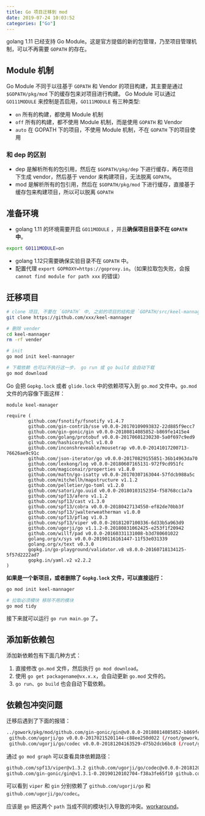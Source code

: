 ```yaml
---
title: Go 项目迁移到 mod
date: 2019-07-24 10:03:52
categories: ["Go"]
---
```


golang 1.11 已经支持 Go Module。这是官方提倡的新的包管理，乃至项目管理机制，可以不再需要 `GOPATH` 的存在。

<!--more-->

## Module 机制

Go Module 不同于以往基于 `GOPATH` 和 Vendor 的项目构建，其主要是通过 `$GOPATH/pkg/mod` 下的缓存包来对项目进行构建。 Go Module 可以通过 `GO111MODULE`
来控制是否启用，`GO111MODULE` 有三种类型:

- `on` 所有的构建，都使用 Module 机制
- `off` 所有的构建，都不使用 Module 机制，而是使用 `GOPATH` 和 Vendor
- `auto` 在 GOPATH 下的项目，不使用 Module 机制，不在 `GOPATH` 下的项目使用

### 和 dep 的区别

- dep 是解析所有的包引用，然后在 `$GOPATH/pkg/dep` 下进行缓存，再在项目下生成 vendor，然后基于 vendor 来构建项目，无法脱离 `GOPATH`。
- mod 是解析所有的包引用，然后在 `$GOPATH/pkg/mod` 下进行缓存，直接基于缓存包来构建项目，所以可以脱离 `GOPATH`

## 准备环境

- golang 1.11 的环境需要开启 `GO11MODULE` ，并且**确保项目目录不在 `GOPATH` 中**。

```sh
export GO111MODULE=on
```

- golang 1.12只需要确保实验目录不在 `GOPATH` 中。
- 配置代理 `export GOPROXY=https://goproxy.io`。（如果拉取包失败，会报  `cannot find module for path xxx` 的错误）

## 迁移项目

```sh
# clone 项目, 不要在 `GOPATH` 中, 之前的项目的结构是 `GOPATH/src/keel-mannager`
git clone https://github.com/xxx/keel-mannager

# 删除 vender
cd keel-mannager
rm -rf vender

# init
go mod init keel-mannager

# 下载依赖 也可以不执行这一步， go run 或 go build 会自动下载
go mod download
```

Go 会把 `Gopkg.lock` 或者 `glide.lock` 中的依赖项写入到 `go.mod` 文件中。`go.mod` 文件的内容像下面这样：

```
module keel-manager

require (
        github.com/fsnotify/fsnotify v1.4.7
        github.com/gin-contrib/sse v0.0.0-20170109093832-22d885f9ecc7
        github.com/gin-gonic/gin v0.0.0-20180814085852-b869fe1415e4
        github.com/golang/protobuf v0.0.0-20170601230230-5a0f697c9ed9
        github.com/hashicorp/hcl v1.0.0
        github.com/inconshreveable/mousetrap v0.0.0-20141017200713-76626ae9c91c
        github.com/json-iterator/go v0.0.0-20170829155851-36b14963da70
        github.com/lexkong/log v0.0.0-20180607165131-972f9cd951fc
        github.com/magiconair/properties v1.8.0
        github.com/mattn/go-isatty v0.0.0-20170307163044-57fdcb988a5c
        github.com/mitchellh/mapstructure v1.1.2
        github.com/pelletier/go-toml v1.2.0
        github.com/satori/go.uuid v0.0.0-20180103152354-f58768cc1a7a
        github.com/spf13/afero v1.1.2
        github.com/spf13/cast v1.3.0
        github.com/spf13/cobra v0.0.0-20180427134550-ef82de70bb3f
        github.com/spf13/jwalterweatherman v1.0.0
        github.com/spf13/pflag v1.0.3
        github.com/spf13/viper v0.0.0-20181207100336-6d33b5a963d9
        github.com/ugorji/go v1.1.2-0.20180831062425-e253f1f20942
        github.com/willf/pad v0.0.0-20160331131008-b3d780601022
        golang.org/x/sys v0.0.0-20190116161447-11f53e031339
        golang.org/x/text v0.3.0
        gopkg.in/go-playground/validator.v8 v8.0.0-20160718134125-5f57d2222ad7
        gopkg.in/yaml.v2 v2.2.2
)

```

**如果是一个新项目，或者删除了 `Gopkg.lock` 文件，可以直接运行：**

```sh
go mod init keel-mannager

# 拉取必须模块 移除不用的模块
go mod tidy
```

接下来就可以运行 `go run main.go` 了。

## 添加新依赖包

添加新依赖包有下面几种方式：

1. 直接修改 `go.mod` 文件，然后执行 `go mod download`。
2. 使用 `go get packagename@vx.x.x`，会自动更新 `go.mod` 文件的。
3. `go run`、`go build` 也会自动下载依赖。

## 依赖包冲突问题

迁移后遇到了下面的报错：

```sh
../gowork/pkg/mod/github.com/gin-gonic/gin@v0.0.0-20180814085852-b869fe1415e4/binding/msgpack.go:12:2: unknown import path "github.com/ugorji/go/codec": ambiguous import: found github.com/ugorji/go/codec in multiple modules:
 github.com/ugorji/go v0.0.0-20170215201144-c88ee250d022 (/root/gowork/pkg/mod/github.com/ugorji/go@v0.0.0-20170215201144-c88ee250d022/codec)
 github.com/ugorji/go/codec v0.0.0-20181204163529-d75b2dcb6bc8 (/root/gowork/pkg/mod/github.com/ugorji/go/codec@v0.0.0-20181204163529-d75b2dcb6bc8)
```

通过 `go mod graph` 可以查看具体依赖路径：

```sh
github.com/spf13/viper@v1.3.2 github.com/ugorji/go/codec@v0.0.0-20181204163529-d75b2dcb6bc8
github.com/gin-gonic/gin@v1.3.1-0.20190120102704-f38a3fe65f10 github.com/ugorji/go@v1.1.1
```

可以看到 `viper` 和 `gin` 分别依赖了 `github.com/ugorji/go` 和 `github.com/ugorji/go/codec`。

应该是 `go` 把这两个 `path` 当成不同的模块引入导致的冲突。[workaround](https://github.com/ugorji/go/issues/279)。
